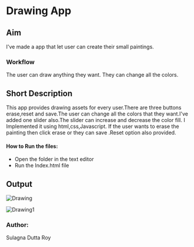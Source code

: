 <h1>Drawing App</h1>

<h2>Aim</h2>
<p>I've made a app that let user can create their small paintings.</p>

<h3>Workflow</h3>
<p>The user can draw anything they want. They can change all the colors.</p>

<h2>Short Description</h2>
<p>This app provides drawing assets for every user.There are three buttons erase,reset and save.The user can change all the colors that they want.I've added one slider also.The slider can increase and decrease the color fill. I Implemented it using html,css,Javascript. If the user wants to erase the painting then click erase or they can save .Reset option also provided.</p>

<h4>How to Run the files:</h4>
<ul>
  <li>Open the folder in the text editor</li>
  <li>Run the Index.html file</li>
</ul>

<h2>Output</h2>

![Drawing](https://user-images.githubusercontent.com/72568715/126911834-e8c89c20-4794-4340-9566-e5f7bd9447d4.PNG)

![Drawing1](https://user-images.githubusercontent.com/72568715/126911835-2f75270d-b89c-4664-b097-78aecfbc8f70.PNG)

<h3>Author:</h3>
<p>Sulagna Dutta Roy</p>
